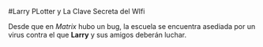 #Larry PLotter y La Clave Secreta del WIfi

Desde que en *Matrix* hubo un bug, la escuela se encuentra asediada por un virus
contra el que **Larry** y sus amigos deberán luchar.
